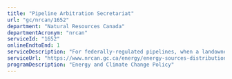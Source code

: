 ```yaml
---
title: "Pipeline Arbitration Secretariat"
url: "gc/nrcan/1652"
department: "Natural Resources Canada"
departmentAcronym: "nrcan"
serviceId: "1652"
onlineEndtoEnd: 1
serviceDescription: "For federally-regulated pipelines, when a landowner and a pipeline company cannot agree on compensation for lands that the company has acquired or damaged, either party may apply to the Minister of Natural Resources to receive the services of a negotiator, or to have the dispute settled by arbitration.  Services related to negotiation and arbitration are managed under the authority of the National Energy Board Act, via the Secretariat.  The Secretariat advertises for negotiators/arbitrators, screens/interviews candidates, recommends candidates for appointment by the Minister, briefs the Minister's Office, manages case documents and liaises with NRCan legal services."
serviceUrl: "https://www.nrcan.gc.ca/energy/energy-sources-distribution/pipelines/compensation-lands-acquired-or-damaged-pipelines/5907"
programDescription: "Energy and Climate Change Policy"
---
```

